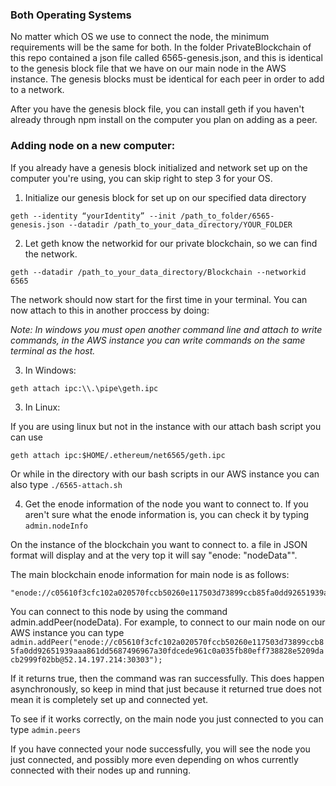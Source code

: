 ### Both Operating Systems

No matter which OS we use to connect the node, the minimum requirements will be the same for both. In the folder PrivateBlockchain of this repo contained a json file called 6565-genesis.json, and this is identical to the genesis block file that we have on our main node in the AWS instance. The genesis blocks must be identical for each peer in order to add to a network. 

After you have the genesis block file, you can install geth if you haven't already through npm install on the computer you plan on adding as a peer.


### Adding node on a new computer:

If you already have a genesis block initialized and network set up on the computer you're using, you can skip right to step 3 for your OS.

1. Initialize our genesis block for set up on our specified data directory

```
geth --identity “yourIdentity” --init /path_to_folder/6565-genesis.json --datadir /path_to_your_data_directory/YOUR_FOLDER
```

2. Let geth know the networkid for our private blockchain, so we can find the network.

```
geth --datadir /path_to_your_data_directory/Blockchain --networkid 6565
```

The network should now start for the first time in your terminal. You can now attach to this in another proccess by doing:

*Note: In windows you must open another command line and attach to write commands, in the AWS instance you can write commands on the same terminal as the host.*

3. In Windows:

```
geth attach ipc:\\.\pipe\geth.ipc
```

3. In Linux:

If you are using linux but not in the instance with our attach bash script you can use

```
geth attach ipc:$HOME/.ethereum/net6565/geth.ipc
```

Or while in the directory with our bash scripts in our AWS instance you can also 
type ``./6565-attach.sh``

4. Get the enode information of the node you want to connect to. If you aren't sure what the enode information is, you can check it by typing ``admin.nodeInfo``

On the instance of the blockchain you want to connect to. a file in JSON format will display and at the very top it will say "enode: "nodeData"".

The main blockchain enode information for main node is as follows:
```
"enode://c05610f3cfc102a020570fccb50260e117503d73899ccb85fa0dd92651939aaa861dd5687496967a30fdcede961c0a035fb80eff738828e5209dacb2999f02bb@52.14.197.214:30303"
```

You can connect to this node by using the command admin.addPeer(nodeData). For example, to connect to our main node on our AWS instance you can type `` admin.addPeer("enode://c05610f3cfc102a020570fccb50260e117503d73899ccb85fa0dd92651939aaa861dd5687496967a30fdcede961c0a035fb80eff738828e5209dacb2999f02bb@52.14.197.214:30303");``

If it returns true, then the command was ran successfully. This does happen asynchronously, so keep in mind that just because it returned true does not mean it is completely set up and connected yet.

To see if it works correctly, on the main node you just connected to you can type ``admin.peers``

If you have connected your node successfully, you will see the node you just connected, and possibly more even depending on whos currently connected with their nodes up and running.


